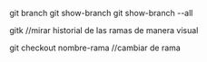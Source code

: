 <!-- ramas -->
git branch
git show-branch
git show-branch --all

gitk //mirar historial de las ramas de manera visual

git checkout nombre-rama //cambiar de rama